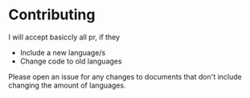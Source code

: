 # Contributing

I will accept basiccly all pr, if they

- Include a new language/s
- Change code to old languages

Please open an issue for any changes to documents that don't include changing the amount of languages.